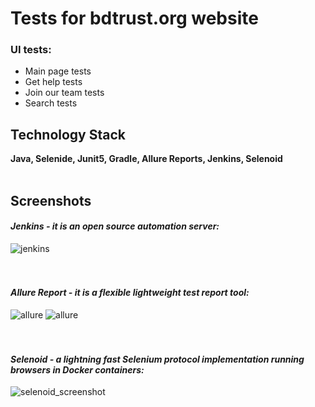# Tests for bdtrust.org website
### UI tests:
- Main page tests
- Get help tests
- Join our team tests
- Search tests


## Technology Stack
**Java, Selenide, Junit5, Gradle, Allure Reports, Jenkins, Selenoid**
<br><br>

## Screenshots
#### *Jenkins - it is an open source automation server:*
![jenkins](readmeima/jenkins.png)
<br />
<br />
<br />

#### *Allure Report - it is a flexible lightweight test report tool:*
![allure](readmeima/allure0.png)
![allure](readmeima/allure1.png)
<br />
<br />
<br />

#### *Selenoid - a lightning fast Selenium protocol implementation running browsers in Docker containers:*
![selenoid_screenshot](readmeima/selenoid.gif)
